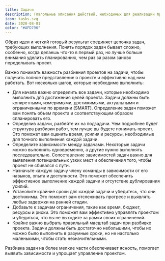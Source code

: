 ```yaml
---
title: Задачи
description: Глагольные описания действий, небходимых для реализации проекта
icon: tasks.svg
date: 2020-08-01
color: "#AFD796"
---
```


Образ идеи и четкий готовый результат соединяет цепочка задач, требующих выполнения. Понять порядок задач бывает сложно, особенно, когда делаешь что-то в первый раз, но лучше больше внимания уделить планированию, чем раз за разом заново переделывать проект.

Важно понимать важность разбиения проектов на задачи, чтобы получить полное представление о проекте и эффективно над ним работать. Вот несколько шагов, которые необходимо выполнить: 

- Для начала важно определить все задачи, которые необходимо выполнить для достижения целей проекта. Задачи должны быть конкретными, измеримыми, достижимыми, актуальными и ограниченными по времени (SMART). Определение задач поможет вам понять объем проекта и соответствующим образом спланировать его. 
- Определив задачи, разбейте их на подзадачи. Чем подробнее будет структура разбивки работ, тем лучше вы будете понимать проект. Это поможет вам оценить время, усилия и ресурсы, необходимые для точного выполнения каждой задачи. 
- Определите зависимости между задачами. Некоторые задачи можно выполнять одновременно, а другие нужно выполнять последовательно. Сопоставление зависимостей задач важно для выявления потенциальных узких мест и обеспечения того, чтобы проект не сбивался с пути. 
- Назначьте каждую задачу члену команды в зависимости от его навыков, опыта и доступности. Это поможет обеспечить эффективное выполнение каждой задачи и отсутствие дублирования усилий. 
- Установите крайние сроки для каждой задачи и убедитесь, что они достижимы. Это поможет вам отслеживать прогресс и выявлять любые задержки на ранней стадии. 
- Добавьте к задачам ограничения, такие как время, бюджет, ресурсы и риски. Это поможет вам эффективно управлять проектом и убедиться, что вы не выходите за рамки своих ограничений. 
- Крайне важно выбрать правильный масштаб задач при разбивке проекта. Задачи должны быть достаточно небольшими, чтобы их можно было выполнить в разумные сроки, но не настолько маленькими, чтобы стать незначительными. 
  
Разбивка задач на более мелкие части обеспечивает ясность, помогает выявить зависимости и упрощает управление проектом. 